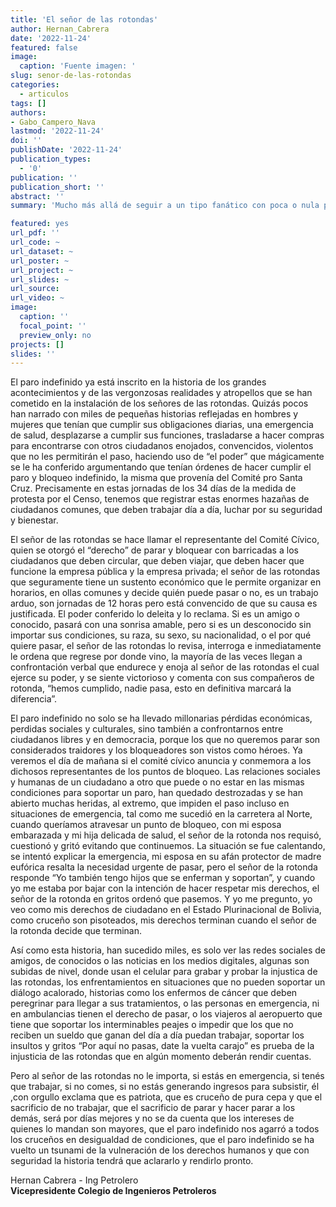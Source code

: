 ```yaml
---
title: 'El señor de las rotondas'
author: Hernan_Cabrera
date: '2022-11-24'
featured: false
image:
  caption: 'Fuente imagen: '
slug: senor-de-las-rotondas
categories:
  - articulos
tags: []
authors:
- Gabo_Campero_Nava
lastmod: '2022-11-24'
doi: ''
publishDate: '2022-11-24'
publication_types:
  - '0'
publication: ''
publication_short: ''
abstract: ''
summary: 'Mucho más allá de seguir a un tipo fanático con poca o nula percepción de la realidad y que incluso ha sido cuestionado por su propio comité cívico y personas opositoras al gobierno como María Galindo'

featured: yes
url_pdf: ''
url_code: ~
url_dataset: ~
url_poster: ~
url_project: ~
url_slides: ~
url_source: 
url_video: ~
image:
  caption: ''
  focal_point: ''
  preview_only: no
projects: []
slides: ''
---
```


El paro indefinido ya está inscrito en la historia de los grandes acontecimientos y de las vergonzosas realidades y atropellos que se han cometido en la instalación de los señores de las rotondas. Quizás pocos han narrado con miles de pequeñas historias reflejadas en hombres y mujeres que tenían que cumplir sus obligaciones diarias, una emergencia de salud, desplazarse a cumplir sus funciones, trasladarse a hacer compras para encontrarse con otros ciudadanos enojados, convencidos, violentos que no les permitirán el paso, haciendo uso de “el poder” que mágicamente se le ha conferido argumentando que tenían órdenes de hacer cumplir el paro y bloqueo indefinido, la misma que provenía del Comité pro Santa Cruz. Precisamente en estas jornadas de los 34 días de la medida de protesta por el Censo, tenemos que registrar estas enormes hazañas de ciudadanos comunes, que deben trabajar día a día, luchar por su seguridad y bienestar.

El señor de las rotondas se hace llamar el representante del Comité Cívico, quien se otorgó el “derecho” de parar y bloquear con barricadas a los ciudadanos que deben circular, que deben viajar, que deben hacer que funcione la empresa pública y la empresa privada; el señor de las rotondas que seguramente tiene un sustento económico que le permite organizar en horarios, en ollas comunes y decide quién puede pasar o no, es un trabajo arduo, son jornadas de 12 horas pero está convencido de que su causa es justificada. El poder conferido lo deleita y lo reclama. Si es un amigo o conocido, pasará con una sonrisa amable, pero si es un desconocido sin importar sus condiciones, su raza, su sexo, su nacionalidad, o el por qué quiere pasar, el señor de las rotondas lo revisa, interroga e inmediatamente le ordena que regrese por donde vino, la mayoría de las veces llegan a confrontación verbal que endurece y enoja al señor de las rotondas el cual ejerce su poder, y se siente victorioso y comenta con sus compañeros de rotonda, “hemos cumplido, nadie pasa, esto en definitiva marcará la diferencia”.

El paro indefinido no solo se ha llevado millonarias pérdidas económicas, perdidas sociales y culturales, sino también a confrontarnos entre ciudadanos libres y en democracia, porque los que no queremos parar son considerados traidores y los bloqueadores son vistos como héroes. Ya veremos el día de mañana si el comité cívico anuncia y conmemora a los dichosos representantes de los puntos de bloqueo. Las relaciones sociales y humanas de un ciudadano a otro que puede o no estar en las mismas condiciones para soportar un paro, han quedado destrozadas y se han abierto muchas heridas, al extremo, que impiden el paso incluso en situaciones de emergencia, tal como me sucedió en la carretera al Norte, cuando queríamos atravesar un punto de bloqueo, con mi esposa embarazada y mi hija delicada de salud,  el señor de la rotonda nos requisó, cuestionó y gritó evitando que continuemos. La situación se fue calentando, se intentó explicar la emergencia, mi esposa en su afán protector de madre eufórica resalta la necesidad urgente de pasar, pero el señor de la rotonda responde “Yo también tengo hijos que se enferman y soportan”, y cuando yo me estaba por bajar con la intención de hacer respetar mis derechos, el señor de la rotonda en gritos ordenó que pasemos. Y yo me pregunto, yo veo como mis derechos de ciudadano en el Estado Plurinacional de Bolivia, como cruceño son pisoteados, mis derechos terminan cuando el señor de la rotonda decide que terminan. 

Así como esta historia, han sucedido miles, es solo ver las redes sociales de amigos, de conocidos o las noticias en los medios digitales, algunas son subidas de nivel, donde usan el celular para grabar y probar la injustica de las rotondas, los enfrentamientos en situaciones que no pueden soportar un diálogo acalorado, historias como los enfermos de cáncer que deben peregrinar para llegar a sus tratamientos, o las personas en emergencia, ni en ambulancias tienen el derecho de pasar, o los viajeros al aeropuerto que tiene que soportar los interminables peajes o impedir que los que no reciben un sueldo que ganan del día a día puedan trabajar, soportar los insultos y gritos “Por aquí no pasas, date la vuelta carajo” es prueba de la injusticia de las rotondas que en algún momento deberán rendir cuentas. 

Pero al señor de las rotondas no le importa, si estás en emergencia, si tenés que trabajar, si no comes, si no estás generando ingresos para subsistir, él ,con orgullo exclama que es patriota, que es cruceño de pura cepa y que el sacrificio de no trabajar, que el sacrificio de parar y hacer parar a los demás, será por días mejores y no se da cuenta que los intereses de quienes lo mandan son mayores, que el paro indefinido nos agarró a todos los cruceños en desigualdad de condiciones, que el paro indefinido se ha vuelto un tsunami de la vulneración de los derechos humanos y que con seguridad la historia tendrá que aclararlo y rendirlo pronto.


Hernan Cabrera - Ing Petrolero<br>
**Vicepresidente Colegio de Ingenieros Petroleros**<br>


